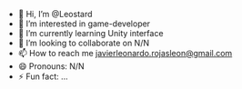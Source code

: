 - 👋 Hi, I’m @Leostard
- 👀 I’m interested in game-developer
- 🌱 I’m currently learning Unity interface
- 💞️ I’m looking to collaborate on N/N
- 📫 How to reach me javierleonardo.rojasleon@gmail.com 
- 😄 Pronouns: N/N
- ⚡ Fun fact: ...

<!---
Leostard/Leostard is a ✨ special ✨ repository because its `README.md` (this file) appears on your GitHub profile.
You can click the Preview link to take a look at your changes.
--->
